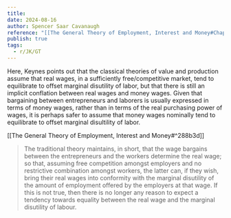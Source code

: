 ```yaml
---
title: 
date: 2024-08-16
author: Spencer Saar Cavanaugh
reference: "[[The General Theory of Employment, Interest and Money#Chapter 2, Section II]]"
publish: true
tags:
  - r/JK/GT
---
```


Here, Keynes points out that the classical theories of value and production assume that real wages, in a sufficiently free/competitive market, tend to equilibrate to offset marginal disutility of labor, but that there is still an implicit conflation between real wages and money wages. Given that bargaining between entrepreneurs and laborers is usually expressed in terms of money wages, rather than in terms of the real purchasing power of wages, it is perhaps safer to assume that money wages nominally tend to equilibrate to offset marginal disultility of labor. 

[[The General Theory of Employment, Interest and Money#^288b3d]]

> The traditional theory maintains, in short, that the wage bargains between the entrepreneurs and the workers determine the real wage; so that, assuming free competition amongst employers and no restrictive combination amongst workers, the latter can, if they wish, bring their real wages into conformity with the marginal disutility of the amount of employment offered by the employers at that wage. If this is not true, then there is no longer any reason to expect a tendency towards equality between the real wage and the marginal disutility of labour.